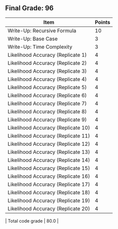 ## Final Grade: 96
| Item | Points |
| --- | --- |
| Write-Up: Recursive Formula | 10 |
| Write-Up: Base Case | 3 |
| Write-Up: Time Complexity | 3 |
| Likelihood Accuracy (Replicate 1) | 4 |
| Likelihood Accuracy (Replicate 2) | 4 |
| Likelihood Accuracy (Replicate 3) | 4 |
| Likelihood Accuracy (Replicate 4) | 4 |
| Likelihood Accuracy (Replicate 5) | 4 |
| Likelihood Accuracy (Replicate 6) | 4 |
| Likelihood Accuracy (Replicate 7) | 4 |
| Likelihood Accuracy (Replicate 8) | 4 |
| Likelihood Accuracy (Replicate 9) | 4 |
| Likelihood Accuracy (Replicate 10) | 4 |
| Likelihood Accuracy (Replicate 11) | 4 |
| Likelihood Accuracy (Replicate 12) | 4 |
| Likelihood Accuracy (Replicate 13) | 4 |
| Likelihood Accuracy (Replicate 14) | 4 |
| Likelihood Accuracy (Replicate 15) | 4 |
| Likelihood Accuracy (Replicate 16) | 4 |
| Likelihood Accuracy (Replicate 17) | 4 |
| Likelihood Accuracy (Replicate 18) | 4 |
| Likelihood Accuracy (Replicate 19) | 4 |
| Likelihood Accuracy (Replicate 20) | 4 |

| Total code grade | 80.0 | 
